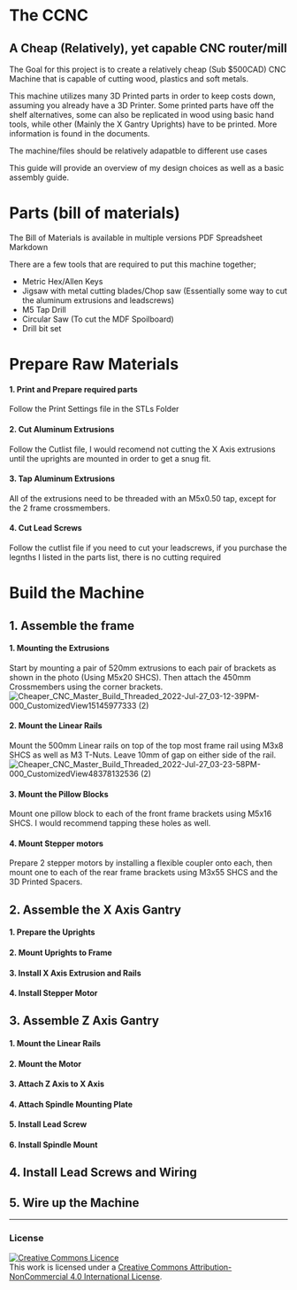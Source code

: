 # The CCNC
A Cheap (Relatively), yet capable CNC router/mill
<br> 
-----

The Goal for this project is to create a relatively cheap (Sub $500CAD) CNC Machine that is capable of cutting wood, plastics and soft metals. 

This machine utilizes many 3D Printed parts in order to keep costs down, assuming you already have a 3D Printer. Some printed parts have off the shelf alternatives, some can also be replicated in wood using basic hand tools, while other (Mainly the X Gantry Uprights) have to be printed. More information is found in the documents.

The machine/files should be relatively adapatble to different use cases

This guide will provide an overview of my design choices as well as a basic assembly guide.

# Parts (bill of materials)

The Bill of Materials is available in multiple versions
PDF
Spreadsheet
Markdown

There are a few tools that are required to put this machine together;

* Metric Hex/Allen Keys
* Jigsaw with metal cutting blades/Chop saw (Essentially some way to cut the aluminum extrusions and leadscrews)
* M5 Tap Drill
* Circular Saw (To cut the MDF Spoilboard)
* Drill bit set


# Prepare Raw Materials

#### 1. Print and Prepare required parts
Follow the Print Settings file in the STLs Folder

#### 2. Cut Aluminum Extrusions
Follow the Cutlist file, I would recomend not cutting the X Axis extrusions until the uprights are mounted in order to get a snug fit. 

#### 3. Tap Aluminum Extrusions
All of the extrusions need to be threaded with an M5x0.50 tap, except for the 2 frame crossmembers.

#### 4. Cut Lead Screws
Follow the cutlist file if you need to cut your leadscrews, if you purchase the legnths I listed in the parts list, there is no cutting required

# Build the Machine

## 1. Assemble the frame

#### 1. Mounting the Extrusions
Start by mounting a pair of 520mm extrusions to each pair of brackets as shown in the photo (Using M5x20 SHCS). Then attach the 450mm Crossmembers using the corner brackets.
![Cheaper_CNC_Master_Build_Threaded_2022-Jul-27_03-12-39PM-000_CustomizedView15145977333 (2)](https://user-images.githubusercontent.com/37276609/181285714-c22e731b-7568-4b3b-9684-3f5220d3062a.png)

#### 2. Mount the Linear Rails
Mount the 500mm Linear rails on top of the top most frame rail using M3x8 SHCS as well as M3 T-Nuts. Leave 10mm of gap on either side of the rail.
![Cheaper_CNC_Master_Build_Threaded_2022-Jul-27_03-23-58PM-000_CustomizedView48378132536 (2)](https://user-images.githubusercontent.com/37276609/181287748-cdc954f7-093f-4acd-ae3b-4c0472d55cf3.png)


#### 3. Mount the Pillow Blocks
Mount one pillow block to each of the front frame brackets using M5x16 SHCS. I would recommend tapping these holes as well.

#### 4. Mount Stepper motors 
Prepare 2 stepper motors by installing a flexible coupler onto each, then mount one to each of the rear frame brackets using M3x55 SHCS and the 3D Printed Spacers.

## 2. Assemble the X Axis Gantry

#### 1. Prepare the Uprights

#### 2. Mount Uprights to Frame

#### 3. Install X Axis Extrusion and Rails

#### 4. Install Stepper Motor

## 3. Assemble Z Axis Gantry

#### 1. Mount the Linear Rails

#### 2. Mount the Motor

#### 3. Attach Z Axis to X Axis

#### 4. Attach Spindle Mounting Plate

#### 5. Install Lead Screw

#### 6. Install Spindle Mount

## 4. Install Lead Screws and Wiring

## 5. Wire up the Machine







----

### License
<a rel="license" href="http://creativecommons.org/licenses/by-nc/4.0/"><img alt="Creative Commons Licence" style="border-width:0" src="https://i.creativecommons.org/l/by-nc/4.0/88x31.png" /></a><br />This work is licensed under a <a rel="license" href="http://creativecommons.org/licenses/by-nc/4.0/">Creative Commons Attribution-NonCommercial 4.0 International License</a>.

